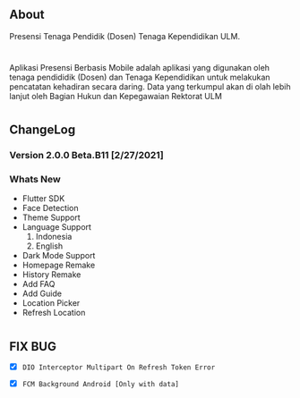 ## About
Presensi Tenaga Pendidik (Dosen) Tenaga Kependidikan ULM.
# 

Aplikasi Presensi Berbasis Mobile adalah aplikasi yang digunakan oleh tenaga pendididik (Dosen) dan Tenaga Kependidikan untuk melakukan pencatatan kehadiran secara daring. Data yang terkumpul akan di olah lebih lanjut oleh Bagian Hukun dan Kepegawaian Rektorat ULM

# 
# 
## ChangeLog
### Version 2.0.0 Beta.B11 [2/27/2021]
### Whats New
- Flutter SDK
- Face Detection
- Theme Support
- Language Support
  1. Indonesia
  2. English
- Dark Mode Support
- Homepage Remake
- History Remake
- Add FAQ
- Add Guide
- Location Picker
- Refresh Location

# 
# 
# 

## FIX BUG
- [x] `DIO Interceptor Multipart On Refresh Token Error`
- [x] `FCM Background Android [Only with data]`


[ULM logo]: https://presensi.ulm.ac.id/assets/static/media/logo-unlam.503632fb.png

